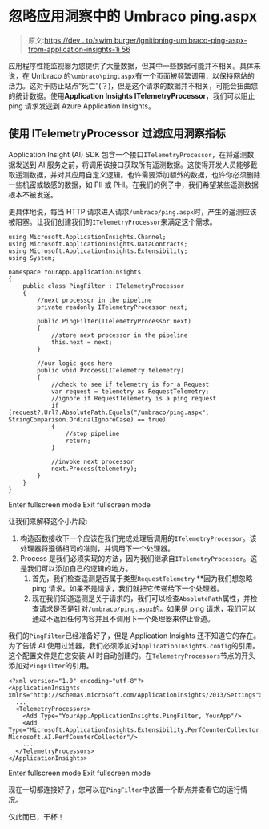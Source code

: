 # 忽略应用洞察中的 Umbraco ping.aspx

> 原文:[https://dev . to/swim burger/ignitioning-um braco-ping-aspx-from-application-insights-1i 56](https://dev.to/swimburger/ignoring-umbraco-ping-aspx-from-application-insights-1i56)

应用程序性能监视器为您提供了大量数据，但其中一些数据可能并不相关。具体来说，在 Umbraco 的`\umbraco\ping.aspx`有一个页面被频繁调用，以保持网站的活力。这对于防止站点“死亡”(？)，但是这个请求的数据并不相关，可能会扭曲您的统计数据。使用**Application Insights ITelemetryProcessor**，我们可以阻止 ping 请求发送到 Azure Application Insights。

## 使用 ITelemetryProcessor 过滤应用洞察指标

Application Insight (AI) SDK 包含一个接口`ITelemetryProcessor`，在将遥测数据发送到 AI 服务之前，将调用该接口获取所有遥测数据。这使得开发人员能够截取遥测数据，并对其应用自定义逻辑。也许需要添加额外的数据，也许你必须删除一些机密或敏感的数据，如 PII 或 PHI。在我们的例子中，我们希望某些遥测数据根本不被发送。

更具体地说，每当 HTTP 请求进入请求`/umbraco/ping.aspx`时，产生的遥测应该被阻塞。让我们创建我们的`ITelemetryProcessor`来满足这个需求。

```
using Microsoft.ApplicationInsights.Channel;
using Microsoft.ApplicationInsights.DataContracts;
using Microsoft.ApplicationInsights.Extensibility;
using System;

namespace YourApp.ApplicationInsights
{
    public class PingFilter : ITelemetryProcessor
    {
        //next processor in the pipeline
        private readonly ITelemetryProcessor next;

        public PingFilter(ITelemetryProcessor next)
        {
            //store next processor in the pipeline
            this.next = next;
        }

        //our logic goes here
        public void Process(ITelemetry telemetry)
        {
            //check to see if telemetry is for a Request
            var request = telemetry as RequestTelemetry;
            //ignore if RequestTelemetry is a ping request
            if (request?.Url?.AbsolutePath.Equals("/umbraco/ping.aspx", StringComparison.OrdinalIgnoreCase) == true)
            {
                //stop pipeline
                return;
            }

            //invoke next processor
            next.Process(telemetry);
        }
    }
} 
```

Enter fullscreen mode Exit fullscreen mode

让我们来解释这个小片段:

1.  构造函数接收下一个应该在我们完成处理后调用的`ITelemetryProcessor`。该处理器将遵循相同的准则，并调用下一个处理器。
2.  Process 是我们必须实现的方法，因为我们继承自`ITelemetryProcessor`。这是我们可以添加自己的逻辑的地方。
    1.  首先，我们检查遥测是否属于类型`RequestTelemetry` **因为我们想忽略 ping 请求。如果不是请求，我们就把它传递给下一个处理器。
    2.  现在我们知道遥测是关于请求的，我们可以检查`AbsolutePath`属性，并检查请求是否是针对`/umbraco/ping.aspx`的。如果是 ping 请求，我们可以通过不返回任何内容并且不调用下一个处理器来停止管道。

我们的`PingFilter`已经准备好了，但是 Application Insights 还不知道它的存在。为了告诉 AI 使用过滤器，我们必须添加对`ApplicationInsights.config`的引用。这个配置文件是在您安装 AI 时自动创建的。在`TelemetryProcessors`节点的开头添加对`PingFilter`的引用。

```
<?xml version="1.0" encoding="utf-8"?>
<ApplicationInsights xmlns="http://schemas.microsoft.com/ApplicationInsights/2013/Settings">
  ...
  <TelemetryProcessors>
    <Add Type="YourApp.ApplicationInsights.PingFilter, YourApp"/>
    <Add Type="Microsoft.ApplicationInsights.Extensibility.PerfCounterCollector.QuickPulse.QuickPulseTelemetryProcessor, Microsoft.AI.PerfCounterCollector"/>
    ...
  </TelemetryProcessors>
</ApplicationInsights> 
```

Enter fullscreen mode Exit fullscreen mode

现在一切都连接好了，您可以在`PingFilter`中放置一个断点并查看它的运行情况。

仅此而已，干杯！